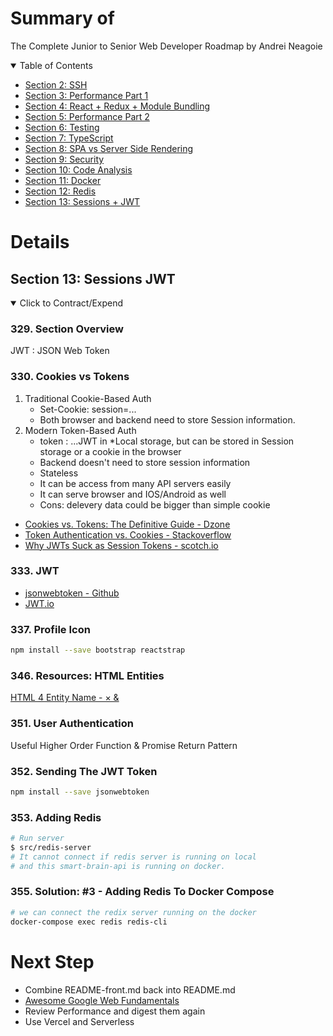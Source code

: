 # Summary of

The Complete Junior to Senior Web Developer Roadmap by Andrei Neagoie

<details open="open">
  <summary>Table of Contents</summary>
  <ul>
    <li><a href="#section-2-ssh">Section 2: SSH</a></li>
    <li><a href="#section-3-performance-part-1">Section 3: Performance Part 1</a></li>
    <li><a href="#section-4-react-redux-module-bundling">Section 4: React + Redux + Module Bundling</a></li>
    <li><a href="#section-5-performance-part-2">Section 5: Performance Part 2</a></li>
    <li><a href="#section-6-testing">Section 6: Testing</a></li>
    <li><a href="#section-7-typescript">Section 7: TypeScript</a></li>
    <li><a href="#section-8-spa-vs-server-side-rendering">Section 8: SPA vs Server Side Rendering</a></li>
    <li><a href="#section-9-security">Section 9: Security</a></li>
    <li><a href="#section-10-code-analysis">Section 10: Code Analysis</a></li>
    <li><a href="#section-11-docker">Section 11: Docker</a></li>
    <li><a href="#section-12-redis">Section 12: Redis</a></li>
    <li><a href="#section-13-session-jwt">Section 13: Sessions + JWT</a></li>
  </ul>
</details>

# Details

## Section 13: Sessions JWT

<details open>
  <summary>Click to Contract/Expend</summary>

### 329. Section Overview

JWT : JSON Web Token

### 330. Cookies vs Tokens

1. Traditional Cookie-Based Auth
   - Set-Cookie: session=...
   - Both browser and backend need to store Session information.
2. Modern Token-Based Auth
   - token : ...JWT in \*Local storage, but can be stored in Session storage or a cookie in the browser
   - Backend doesn't need to store session information
   - Stateless
   - It can be access from many API servers easily
   - It can serve browser and IOS/Android as well
   - Cons: delevery data could be bigger than simple cookie

- [Cookies vs. Tokens: The Definitive Guide - Dzone](https://dzone.com/articles/cookies-vs-tokens-the-definitive-guide)
- [Token Authentication vs. Cookies - Stackoverflow](https://stackoverflow.com/questions/17000835/token-authentication-vs-cookies)
- [Why JWTs Suck as Session Tokens - scotch.io](https://scotch.io/bar-talk/why-jwts-suck-as-session-tokens)

### 333. JWT

- [jsonwebtoken - Github](https://github.com/auth0/node-jsonwebtoken)
- [JWT.io](https://jwt.io/)

### 337. Profile Icon

```sh
npm install --save bootstrap reactstrap
```

### 346. Resources: HTML Entities

[HTML 4 Entity Name - &times; &amp;](https://www.w3schools.com/charsets/ref_html_entities_4.asp)

### 351. User Authentication

Useful Higher Order Function & Promise Return Pattern

### 352. Sending The JWT Token

```sh
npm install --save jsonwebtoken
```

### 353. Adding Redis

```sh
# Run server
$ src/redis-server
# It cannot connect if redis server is running on local
# and this smart-brain-api is running on docker.
```

### 355. Solution: #3 - Adding Redis To Docker Compose

```sh
# we can connect the redix server running on the docker
docker-compose exec redis redis-cli
```

</details>

# Next Step

- Combine README-front.md back into README.md
- [Awesome Google Web Fundamentals](https://developers.google.com/web/fundamentals)
- Review Performance and digest them again
- Use Vercel and Serverless

